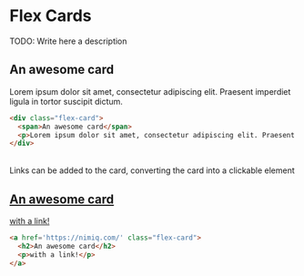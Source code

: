 # Flex Cards

TODO: Write here a description

<div flex-card mt-32>
  <h2 mt-0>An awesome card</h2>
  <p>Lorem ipsum dolor sit amet, consectetur adipiscing elit. Praesent imperdiet ligula in tortor suscipit dictum.</p>
</div>

```html
<div class="flex-card">
  <span>An awesome card</span>
  <p>Lorem ipsum dolor sit amet, consectetur adipiscing elit. Praesent imperdiet ligula in tortor suscipit dictum.</p>
</div>
```
<br>
Links can be added to the card, converting the card into a clickable element

<a href='https://nimiq.com/' target="_blank" rel="noopener" flex-card mt-32>
  <h2 mt-0>An awesome card</h2>
  <p class="raw">with a link!</p>
</a>

```html
<a href='https://nimiq.com/' class="flex-card">
  <h2>An awesome card</h2>
  <p>with a link!</p>
</a>
```
